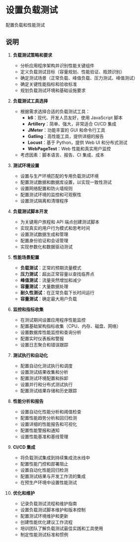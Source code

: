 # 设置负载测试

配置负载和性能测试

## 说明

1. **负载测试策略和要求**
   - 分析应用程序架构并识别性能关键组件
   - 定义负载测试目标（容​​量规划、性能验证、瓶颈识别）
   - 确定测试场景（正常负载、峰值负载、压力测试、峰值测试）
   - 确定关键性能指标和验收标准
   - 规划负载测试环境和基础设施要求

2. **负载测试工具选择**
   - 根据需求选择合适的负载测试工具：
     - **k6**：现代、开发人员友好，使用 JavaScript 脚本
     - **Artillery**：简单、强大，非常适合 CI/CD 集成
     - **JMeter**：功能丰富的 GUI 和命令行工具
     - **Gatling**：高性能工具，提供详细的报告
     - **Locust**：基于 Python，提供 Web UI 和分布式测试
     - **WebPageTest**：Web 性能和真实用户监控
   - 考虑因素：脚本语言、报告、CI 集成、成本

3. **测试环境设置**
   - 设置与生产环境匹配的专用负载测试环境
   - 配置测试数据和数据库设置，以实现一致性测试
   - 设置网络配置和防火墙规则
   - 配置测试环境的监控和可观察性
   - 设置测试隔离和清理程序

4. **负载测试脚本开发**
   - 为关键用户旅程和 API 端点创建测试脚本
   - 实现真实的用户行为模式和思考时间
   - 设置测试数据生成和管理
   - 配置身份验证和会话管理
   - 实现参数化和数据驱动测试

5. **性能场景配置**
   - **负载测试**：正常的预期流量模式
   - **压力测试**：超出正常容量以查找临界点
   - **峰值测试**：流量突然增加和减少
   - **容量测试**：大量数据处理
   - **耐久性测试**：在正常负载下长时间运行
   - **容量测试**：确定最大用户负载

6. **监控和指标收集**
   - 在测试期间设置应用程序性能监控
   - 配置基础架构指标收集（CPU、内存、磁盘、网络）
   - 设置数据库性能监控和查询分析
   - 配置实时仪表板和警报
   - 设置日志聚合和错误跟踪

7. **测试执行和自动化**
   - 配置自动化测试执行和调度
   - 设置测试结果收集和分析
   - 配置测试环境配置和拆卸
   - 设置并行和分布式测试执行
   - 配置测试结果存储和历史跟踪

8. **性能分析和报告**
   - 设置自动化性能分析和阈值检查
   - 配置性能趋势分析和回归检测
   - 设置详细的性能报告和可视化
   - 配置性能警报和通知
   - 设置性能基准和基线管理

9. **CI/CD 集成**
   - 将负载测试集成到持续集成流水线中
   - 配置性能门控和部署阻止
   - 设置自动化性能回归检测
   - 配置测试结果与开发工作流的集成
   - 在预生产环境中设置性能测试

10. **优化和维护**
    - 记录负载测试流程和维护指南
    - 设置负载测试脚本维护和版本控制
    - 配置测试环境维护和更新
    - 创建性能优化建议工作流程
    - 培训团队了解负载测试最佳实践和工具使用
    - 制定性能测试标准和惯例